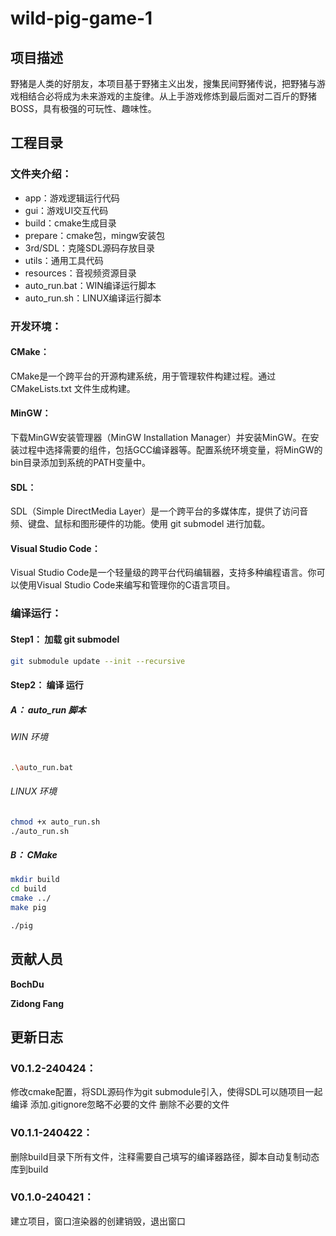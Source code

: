 # wild-pig-game-1

## **项目描述**

野猪是人类的好朋友，本项目基于野猪主义出发，搜集民间野猪传说，把野猪与游戏相结合必将成为未来游戏的主旋律。从上手游戏修炼到最后面对二百斤的野猪BOSS，具有极强的可玩性、趣味性。

## **工程目录**

### 文件夹介绍：
- app：游戏逻辑运行代码
- gui：游戏UI交互代码
- build：cmake生成目录
- prepare：cmake包，mingw安装包
- 3rd/SDL：克隆SDL源码存放目录
- utils：通用工具代码
- resources：音视频资源目录
- auto_run.bat：WIN编译运行脚本
- auto_run.sh：LINUX编译运行脚本

### 开发环境：

#### CMake：
CMake是一个跨平台的开源构建系统，用于管理软件构建过程。通过 CMakeLists.txt 文件生成构建。

#### MinGW：
下载MinGW安装管理器（MinGW Installation Manager）并安装MinGW。在安装过程中选择需要的组件，包括GCC编译器等。配置系统环境变量，将MinGW的bin目录添加到系统的PATH变量中。

#### SDL：
SDL（Simple DirectMedia Layer）是一个跨平台的多媒体库，提供了访问音频、键盘、鼠标和图形硬件的功能。使用 git submodel 进行加载。

#### Visual Studio Code：
Visual Studio Code是一个轻量级的跨平台代码编辑器，支持多种编程语言。你可以使用Visual Studio Code来编写和管理你的C语言项目。

### 编译运行：

#### Step1： 加载 git submodel

```bash
git submodule update --init --recursive
```

#### Step2： 编译 运行

##### A： auto_run 脚本
###### WIN 环境
```bash
.\auto_run.bat
```
###### LINUX 环境
```bash
chmod +x auto_run.sh
./auto_run.sh
```

##### B： CMake
```bash
mkdir build
cd build
cmake ../
make pig
```
```bash
./pig
```

## **贡献人员**
**BochDu**

**Zidong Fang**

## **更新日志**

### V0.1.2-240424：
修改cmake配置，将SDL源码作为git submodule引入，使得SDL可以随项目一起编译
添加.gitignore忽略不必要的文件
删除不必要的文件

### V0.1.1-240422：
删除build目录下所有文件，注释需要自己填写的编译器路径，脚本自动复制动态库到build

### V0.1.0-240421：
建立项目，窗口渲染器的创建销毁，退出窗口

